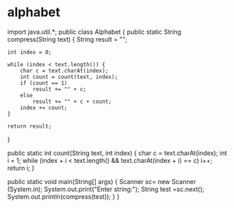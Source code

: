 # alphabet
import java.util.*;
public class Alphabet {
public static String compress(String text) {
    String result = "";

    int index = 0;

    while (index < text.length()) {
        char c = text.charAt(index);
        int count = count(text, index);
        if (count == 1)
            result += "" + c;
        else
            result += "" + c + count;
        index += count;
    }

    return result;
}

public static int count(String text, int index) {
    char c = text.charAt(index);
    int i = 1;
    while (index + i < text.length() && text.charAt(index + i) == c)
        i++;
    return i;
} 

public static void main(String[] args) {
    Scanner sc= new Scanner (System.in);
    System.out.print("Enter string:");
    String test =sc.next();
    System.out.println(compress(test));
}
}
